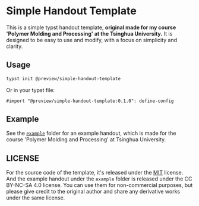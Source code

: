 # Simple Handout Template

This is a simple typst handout template, **original made for my course 'Polymer Molding and Processing' at the Tsinghua University.** It is designed to be easy to use and modify, with a focus on simplicity and clarity.

## Usage

```bash
typst init @preview/simple-handout-template
```

Or in your typst file:

```typ
#import "@preview/simple-handout-template:0.1.0": define-config
```

## Example

See the [`example`](https://github.com/chillcicada/simple-handout-template/tree/webapp/example/README.md) folder for an example handout, which is made for the course 'Polymer Molding and Processing' at Tsinghua University.

## LICENSE

For the source code of the template, it's released under the [MIT](LICENSE) license. And the example handout under the `example` folder is released under the CC BY-NC-SA 4.0 license. You can use them for non-commercial purposes, but please give credit to the original author and share any derivative works under the same license.
